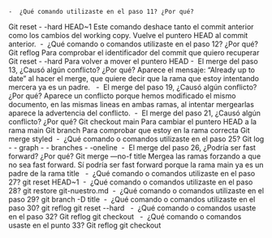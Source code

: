 	-  ¿Qué comando utilizaste en el paso 11? ¿Por qué? 
  Git reset - -hard HEAD~1
Este comando deshace tanto el commit anterior como los cambios del working 
copy. Vuelve el puntero HEAD al commit anterior. 
	-  ¿Qué comando o comandos utilizaste en el paso 12? ¿Por qué? 
Git reflog
Para comprobar el identificador del commit que quiero recuperar
Git reset - -hard <commit-id>
Para volver a mover el puntero HEAD
	-  El merge del paso 13, ¿Causó algún conflicto? ¿Por qué? Aparece 
el mensaje: “Already up to date” al hacer el merge, que quiere decir que 
la rama que estoy intentando mercera ya es un padre.   
	-  El merge del paso 19, ¿Causó algún conflicto? ¿Por qué? 
Aparece un conflicto porque hemos modificado el mismo documento, en las 
mismas lineas en ambas ramas, al intentar mergearlas aparece la 
advertencia del conflicto. 
	-  El merge del paso 21, ¿Causó algún conflicto? ¿Por qué? 
Git checkout main
Para cambiar el puntero HEAD a la rama main
Git branch 
Para comprobar que estoy en la rama correcta
Git merge styled 
	-  ¿Qué comando o comandos utilizaste en el paso 25? 
Git log - - graph - - branches - -oneline 
	-  El merge del paso 26, ¿Podría ser fast forward? ¿Por qué? 
Git merge —no-f title
Mergea las ramas forzando a que no sea fast forward. Sí podría ser fast 
forward porque la rama main ya es un padre de la rama title
 
	-  ¿Qué comando o comandos utilizaste en el paso 27? 
git reset HEAD~1 
	-  ¿Qué comando o comandos utilizaste en el paso 28? 
git restore git-nuestro.md 
	-  ¿Qué comando o comandos utilizaste en el paso 29? 
git branch -D title 
	-  ¿Qué comando o comandos utilizaste en el paso 30? 
git reflog
git reset --hard <commit-id> 
	-  ¿Qué comando o comandos usaste en el paso 32? 
Git reflog
git checkout <commit-id> 
	-  ¿Qué comando o comandos usaste en el punto 33? 
Git reflog
git checkout <commit-id>
